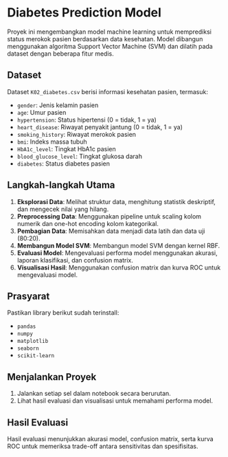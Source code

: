# Diabetes Prediction Model

Proyek ini mengembangkan model machine learning untuk memprediksi status merokok pasien berdasarkan data kesehatan. Model dibangun menggunakan algoritma Support Vector Machine (SVM) dan dilatih pada dataset dengan beberapa fitur medis.

## Dataset
Dataset `K02_diabetes.csv` berisi informasi kesehatan pasien, termasuk:
- `gender`: Jenis kelamin pasien
- `age`: Umur pasien
- `hypertension`: Status hipertensi (0 = tidak, 1 = ya)
- `heart_disease`: Riwayat penyakit jantung (0 = tidak, 1 = ya)
- `smoking_history`: Riwayat merokok pasien
- `bmi`: Indeks massa tubuh
- `HbA1c_level`: Tingkat HbA1c pasien
- `blood_glucose_level`: Tingkat glukosa darah
- `diabetes`: Status diabetes pasien

## Langkah-langkah Utama
1. **Eksplorasi Data**: Melihat struktur data, menghitung statistik deskriptif, dan mengecek nilai yang hilang.
2. **Preprocessing Data**: Menggunakan pipeline untuk scaling kolom numerik dan one-hot encoding kolom kategorikal.
3. **Pembagian Data**: Memisahkan data menjadi data latih dan data uji (80:20).
4. **Membangun Model SVM**: Membangun model SVM dengan kernel RBF.
5. **Evaluasi Model**: Mengevaluasi performa model menggunakan akurasi, laporan klasifikasi, dan confusion matrix.
6. **Visualisasi Hasil**: Menggunakan confusion matrix dan kurva ROC untuk mengevaluasi model.

## Prasyarat
Pastikan library berikut sudah terinstall:
- `pandas`
- `numpy`
- `matplotlib`
- `seaborn`
- `scikit-learn`

## Menjalankan Proyek
1. Jalankan setiap sel dalam notebook secara berurutan.
2. Lihat hasil evaluasi dan visualisasi untuk memahami performa model.

## Hasil Evaluasi
Hasil evaluasi menunjukkan akurasi model, confusion matrix, serta kurva ROC untuk memeriksa trade-off antara sensitivitas dan spesifisitas.

